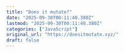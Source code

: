 ```yaml
---
title: "Does it mutate?"
date: "2025-09-30T00:11:40.380Z"
lastmod: "2025-09-30T00:11:40.380Z"
categories: ["JavaScript"]
original_url: "https://doesitmutate.xyz/"
draft: false
---
```

